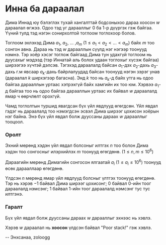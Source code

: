 Инна ба дараалал
================
Дима Иннад юу бэлэглэх тухай хангалттай бодсоныхоо дараа хоосон $w$ дараалал
өгжээ. Одоо тэд уг дарааллыг $0$ ба $1$-р дүүргэх гэж байгаа. Үүний тулд тэд
нэгэн сонирхолтой тоглоом тоглохоор болов.

Тоглоом эхлэхэд Дима $a_1$, $a_2$, ... ,$a_m$ ($1 ≤ a_1 < a_2 < ... < a_m$) байх
$m$ тоо сонгон авна. Дараа нь тэд $w$ дарааллын сүүлд нэг нэгээр тоонууд нэмнэ.
Тэр хоёр хэсэг тоглож байгаад Дима тун удахгүй тоглоом нь дуусахыг мэдээд (тэр
Иннатай аль болох удаан тоглохыг хүсэж байгаа) ширээгээ хүчтэй дэлсэв. Тэгэхэд
дараалалд байсан $a_1$-дэх $a_2$-дахь $a_3$-дахь г.м явсаар $a_k$-дахь
байрлалуудад байсан тоонууд нэгэн зэрэг унав (дараалал $k$ ширхэгээр багасна).
Энд $k$ тоо нь $a_k$-д байх утга нь одоо байгаа дарааллын уртаас хэтрэхгүй байх
хамгийн их тоо юм. Хэрвээ $a_1$-д байгаа тоо нь одоо байгаа дарааллын уртаас их
байвал $w$ дараалалд ямар ч  өөрчлөлт орохгүй.

Чамд тоглолтын туршид явагдсан бүх үйл явдлууд өгөгдсөн. Үйл явдал гэдэг нь
дараалалд тоо нэмэгдсэн эсвэл Дима ширээг цохисон хоёрын нэг байна. Энэ бүх үйл
явдал болж дууссаны дараах $w$ дарааллыг тооцоол.


### Оролт
Эхний мөрөнд хэдэн үйл явдал болсоныг илтгэх $n$ тоо болон Дима хэдэн тоо
сонгосныг илэрхийлэх $m$ тоонууд өгөгдөнө. ($1 ≤ n, m ≤ 10^6$)

Дараагийн мөрөнд Димагийн сонгосон ялгаатай $a_i$ ($1 ≤ a_i ≤ 10^6$) тоонууд
өсөх дарааллаар өгөгдөнө.

Үлдсэн $n$ мөрөнд ямар үйл явдлууд болсныг үлтгэх тоонууд өгөгдөнө. Тэр нь хэрэв
$-1$ байвал Дима ширээг цохисонг; $0$ байвал $0$-ийн тоог дараалалд нэмсэнг; $1$
байвал $1$-ийн тоог дараалалд нэмсэнг тус тус илтгэнэ.


### Гаралт
Бүх үйл явдал болж дууссаны дараах $w$ дарааллыг эхнээс нь хэвлэ.

Хэрэв $w$ дараалал нь **хоосон** үлдсэн байвал "Poor stack!" гэж хэвлэ.

-- Энхсанаа, zoloogg
